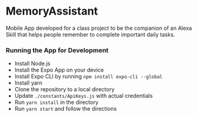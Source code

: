 # MemoryAssistant

Mobile App developed for a class project to be the companion of an Alexa Skill that helps people remember to complete important daily tasks.

### Running the App for Development

* Install Node.js
* Install the Expo App on your device
* Install Expo CLI by running `npm install expo-cli --global`
* Install yarn
* Clone the repository to a local directory
* Update `./constants/ApiKeys.js` with actual credentials
* Run `yarn install` in the directory
* Run `yarn start` and follow the directions
